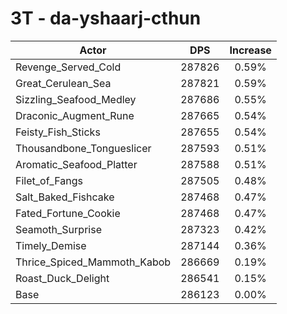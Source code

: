 # 3T - da-yshaarj-cthun
| Actor | DPS | Increase |
|---|:---:|:---:|
|Revenge_Served_Cold|287826|0.59%|
|Great_Cerulean_Sea|287821|0.59%|
|Sizzling_Seafood_Medley|287686|0.55%|
|Draconic_Augment_Rune|287665|0.54%|
|Feisty_Fish_Sticks|287655|0.54%|
|Thousandbone_Tongueslicer|287593|0.51%|
|Aromatic_Seafood_Platter|287588|0.51%|
|Filet_of_Fangs|287505|0.48%|
|Salt_Baked_Fishcake|287468|0.47%|
|Fated_Fortune_Cookie|287468|0.47%|
|Seamoth_Surprise|287323|0.42%|
|Timely_Demise|287144|0.36%|
|Thrice_Spiced_Mammoth_Kabob|286669|0.19%|
|Roast_Duck_Delight|286541|0.15%|
|Base|286123|0.00%|
